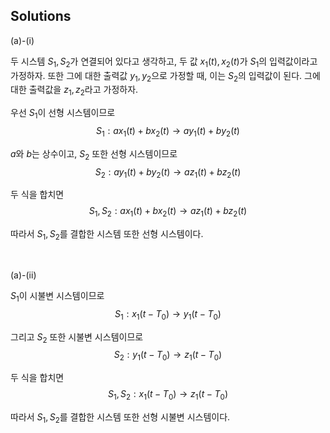 ## Solutions

(a)-(i) 

두 시스템 $S_1, S_2$가 연결되어 있다고 생각하고, 두 값 $x_1(t), x_2(t)$가 $S_1$의 입력값이라고 가정하자. 
또한 그에 대한 출력값 $y_1, y_2$으로 가정할 때, 이는 $S_2$의 입력값이 된다. 그에 대한 출력값을 $z_1, z_2$라고 가정하자.


우선 $S_1$이 선형 시스템이므로
$$S_1: ax_1(t)+bx_2(t) → ay_1(t)+by_2(t)$$


$a$와 $b$는 상수이고, $S_2$ 또한 선형 시스템이므로
$$S_2: ay_1(t)+by_2(t) → az_1(t)+bz_2(t)$$


두 식을 합치면
$$S_1,S_2: ax_1(t)+bx_2(t) → az_1(t)+bz_2(t)$$

따라서 
$S_1, S_2$를 결합한 시스템 또한 선형 시스템이다.

</br>

(a)-(ii)

$S_1$이 시불변 시스템이므로
$$S_1: x_1(t-T_0) → y_1(t-T_0)$$

그리고 $S_2$ 또한 시불변 시스템이므로
$$S_2: y_1(t-T_0) → z_1(t-T_0)$$

두 식을 합치면
$$S_1, S_2: x_1(t-T_0) → z_1(t-T_0)$$

따라서
$S_1, S_2$를 결합한 시스템 또한 선형 시불변 시스템이다.
